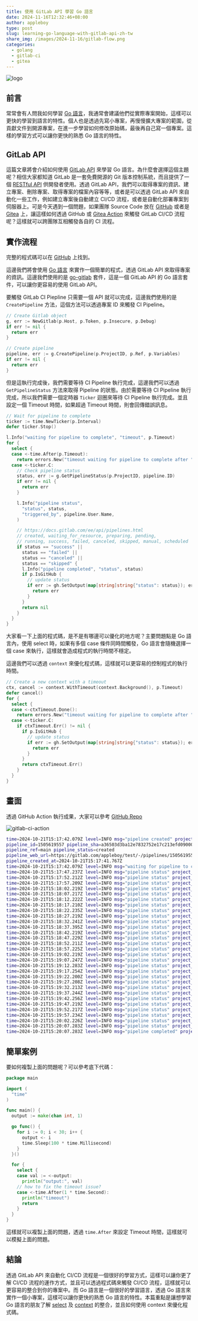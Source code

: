 ```yaml
---
title: 使用 GitLab API 學習 Go 語言
date: 2024-11-16T12:32:46+08:00
author: appleboy
type: post
slug: learning-go-language-with-gitlab-api-zh-tw
share_img: /images/2024-11-16/gitlab-flow.png
categories:
  - golang
  - gitlab-ci
  - gitea
---
```


![logo](/images/2024-11-16/gitlab-flow.png)

## 前言

常常會有人問我如何學習 [Go 語言][1]，我通常會建議他們從實際專案開始，這樣可以更快的學習到語言的特性。個人也是透過先寫小專案，再慢慢擴大專案的範圍，從貢獻文件到開源專案，在進一步學習如何修改原始碼，最後再自己寫一個專案。這樣的學習方式可以讓你更快的熟悉 Go 語言的特性。

[1]: https://go.dev/

<!--more-->

## GitLab API

這篇文章將會介紹如何使用 [GitLab API][2] 來學習 Go 語言。為什麼會選擇這個主題呢？相信大家都知道 GitLab 是一套免費開源的 Git 版本控制系統，而且提供了一個 [RESTful API][3] 供開發者使用。透過 GitLab API，我們可以取得專案的資訊、建立專案、刪除專案、取得專案的檔案內容等等，或者是可以透過 GitLab API 來自動化一些工作，例如建立專案後自動建立 CI/CD 流程，或者是自動化部署專案到伺服器上。可是今天遇到一個問題，如果團隊 Source Code 放在 [GitHub][4] 或者是 [Gitea][5] 上，讓這樣如何透過 GitHub 或 [Gitea Action][6] 來觸發 GitLab CI/CD 流程呢？這樣就可以跨團隊互相觸發各自的 CI 流程。

[2]: https://docs.gitlab.com/ee/api/
[3]: https://docs.gitlab.com/ee/api/rest/index.html
[4]: https://github.com
[5]: https://gitea.com/
[6]: https://docs.gitea.com/usage/actions/overview

## 實作流程

完整的程式碼可以在 [GitHub][11] 上找到。

[11]: https://github.com/appleboy/drone-gitlab-ci/blob/master/go.mod

這邊我們將會使用 [Go 語言][12] 來實作一個簡單的程式，透過 GitLab API 來取得專案的資訊。這邊我們使用的是 [go-gitlab][13] 套件，這是一個 GitLab API 的 Go 語言套件，可以讓你更容易的使用 GitLab API。

[12]: https://go.dev/
[13]: https://pkg.go.dev/github.com/xanzy/go-gitlab

要觸發 GitLab CI Piepline 只需要一個 API 就可以完成，這邊我們使用的是 `CreatePipeline` 方法，這個方法可以透過專案 ID 來觸發 CI Pipeline。

```go
// Create Gitlab object
g, err := NewGitlab(p.Host, p.Token, p.Insecure, p.Debug)
if err != nil {
  return err
}

// Create pipeline
pipeline, err := g.CreatePipeline(p.ProjectID, p.Ref, p.Variables)
if err != nil {
  return err
}
```

但是這執行完成後，我們需要等待 CI Pipeline 執行完成，這邊我們可以透過 `GetPipelineStatus` 方法來取得 Pipeline 的狀態。由於需要等待 CI Pipeline 執行完成，所以我們需要一個定時器 `Ticker` 迴圈來等待 CI Pipeline 執行完成。並且設定一個 Timeout 時間，如果超過 Timeout 時間，則會回傳錯誤訊息。

```go
// Wait for pipeline to complete
ticker := time.NewTicker(p.Interval)
defer ticker.Stop()

l.Info("waiting for pipeline to complete", "timeout", p.Timeout)
for {
  select {
  case <-time.After(p.Timeout):
    return errors.New("timeout waiting for pipeline to complete after " + p.Timeout.String())
  case <-ticker.C:
    // Check pipeline status
    status, err := g.GetPipelineStatus(p.ProjectID, pipeline.ID)
    if err != nil {
      return err
    }

    l.Info("pipeline status",
      "status", status,
      "triggered_by", pipeline.User.Name,
    )

    // https://docs.gitlab.com/ee/api/pipelines.html
    // created, waiting_for_resource, preparing, pending,
    // running, success, failed, canceled, skipped, manual, scheduled
    if status == "success" ||
      status == "failed" ||
      status == "canceled" ||
      status == "skipped" {
      l.Info("pipeline completed", "status", status)
      if p.IsGitHub {
        // update status
        if err := gh.SetOutput(map[string]string{"status": status}); err != nil {
          return err
        }
      }
      return nil
    }
  }
}
```

大家看一下上面的程式碼，是不是有哪邊可以優化的地方呢？主要問題點是 Go 語言內，使用 select 時，如果有多個 case 條件同時間觸發，Go 語言會隨機選擇一個 case 來執行，這樣就會造成程式的執行時間不穩定。

這邊我們可以透過 `context` 來優化程式碼，這樣就可以更容易的控制程式的執行時間。

```go
// Create a new context with a timeout
ctx, cancel := context.WithTimeout(context.Background(), p.Timeout)
defer cancel()
for {
  select {
  case <-ctxTimeout.Done():
    return errors.New("timeout waiting for pipeline to complete after " + p.Timeout.String())
  case <-ticker.C:
    if ctxTimeout.Err() != nil {
      if p.IsGitHub {
        // update status
        if err := gh.SetOutput(map[string]string{"status": status}); err != nil {
          return err
        }
      }
      return ctxTimeout.Err()
    }
  }
}
```

## 畫面

透過 GitHub Action 執行成果，大家可以參考 [GitHub Repo][44]

[44]: https://github.com/appleboy/gitlab-ci-action

![gitlab-ci-action](/images/2024-11-16/screenshot.png)

```sh
time=2024-10-21T15:17:42.079Z level=INFO msg="pipeline created" project_id=***
pipeline_id=1505619557 pipeline_sha=a36503d3ba12e7832752e17c213efd09000fac03
pipeline_ref=main pipeline_status=created
pipeline_web_url=https://gitlab.com/appleboy/test/-/pipelines/1505619557
pipeline_created_at=2024-10-21T15:17:41.767Z
time=2024-10-21T15:17:42.079Z level=INFO msg="waiting for pipeline to complete" project_id=*** timeout=1h0m0s
time=2024-10-21T15:17:47.237Z level=INFO msg="pipeline status" project_id=*** status=running triggered_by="Bo-Yi Wu"
time=2024-10-21T15:17:52.212Z level=INFO msg="pipeline status" project_id=*** status=running triggered_by="Bo-Yi Wu"
time=2024-10-21T15:17:57.209Z level=INFO msg="pipeline status" project_id=*** status=running triggered_by="Bo-Yi Wu"
time=2024-10-21T15:18:02.219Z level=INFO msg="pipeline status" project_id=*** status=running triggered_by="Bo-Yi Wu"
time=2024-10-21T15:18:07.217Z level=INFO msg="pipeline status" project_id=*** status=running triggered_by="Bo-Yi Wu"
time=2024-10-21T15:18:12.222Z level=INFO msg="pipeline status" project_id=*** status=running triggered_by="Bo-Yi Wu"
time=2024-10-21T15:18:17.210Z level=INFO msg="pipeline status" project_id=*** status=running triggered_by="Bo-Yi Wu"
time=2024-10-21T15:18:22.235Z level=INFO msg="pipeline status" project_id=*** status=running triggered_by="Bo-Yi Wu"
time=2024-10-21T15:18:27.219Z level=INFO msg="pipeline status" project_id=*** status=running triggered_by="Bo-Yi Wu"
time=2024-10-21T15:18:32.241Z level=INFO msg="pipeline status" project_id=*** status=running triggered_by="Bo-Yi Wu"
time=2024-10-21T15:18:37.395Z level=INFO msg="pipeline status" project_id=*** status=running triggered_by="Bo-Yi Wu"
time=2024-10-21T15:18:42.219Z level=INFO msg="pipeline status" project_id=*** status=running triggered_by="Bo-Yi Wu"
time=2024-10-21T15:18:47.229Z level=INFO msg="pipeline status" project_id=*** status=running triggered_by="Bo-Yi Wu"
time=2024-10-21T15:18:52.211Z level=INFO msg="pipeline status" project_id=*** status=running triggered_by="Bo-Yi Wu"
time=2024-10-21T15:18:57.225Z level=INFO msg="pipeline status" project_id=*** status=running triggered_by="Bo-Yi Wu"
time=2024-10-21T15:19:02.219Z level=INFO msg="pipeline status" project_id=*** status=running triggered_by="Bo-Yi Wu"
time=2024-10-21T15:19:07.247Z level=INFO msg="pipeline status" project_id=*** status=running triggered_by="Bo-Yi Wu"
time=2024-10-21T15:19:12.283Z level=INFO msg="pipeline status" project_id=*** status=running triggered_by="Bo-Yi Wu"
time=2024-10-21T15:19:17.254Z level=INFO msg="pipeline status" project_id=*** status=running triggered_by="Bo-Yi Wu"
time=2024-10-21T15:19:22.200Z level=INFO msg="pipeline status" project_id=*** status=running triggered_by="Bo-Yi Wu"
time=2024-10-21T15:19:27.208Z level=INFO msg="pipeline status" project_id=*** status=running triggered_by="Bo-Yi Wu"
time=2024-10-21T15:19:32.213Z level=INFO msg="pipeline status" project_id=*** status=running triggered_by="Bo-Yi Wu"
time=2024-10-21T15:19:37.244Z level=INFO msg="pipeline status" project_id=*** status=running triggered_by="Bo-Yi Wu"
time=2024-10-21T15:19:42.256Z level=INFO msg="pipeline status" project_id=*** status=running triggered_by="Bo-Yi Wu"
time=2024-10-21T15:19:47.219Z level=INFO msg="pipeline status" project_id=*** status=running triggered_by="Bo-Yi Wu"
time=2024-10-21T15:19:52.217Z level=INFO msg="pipeline status" project_id=*** status=running triggered_by="Bo-Yi Wu"
time=2024-10-21T15:19:57.234Z level=INFO msg="pipeline status" project_id=*** status=running triggered_by="Bo-Yi Wu"
time=2024-10-21T15:20:02.226Z level=INFO msg="pipeline status" project_id=*** status=running triggered_by="Bo-Yi Wu"
time=2024-10-21T15:20:07.283Z level=INFO msg="pipeline status" project_id=*** status=success triggered_by="Bo-Yi Wu"
time=2024-10-21T15:20:07.283Z level=INFO msg="pipeline completed" project_id=*** status=success
```

## 簡單案例

要如何複製上面的問題呢？可以參考底下代碼：

```go
package main

import (
  "time"
)

func main() {
  output := make(chan int, 1)

  go func() {
    for i := 0; i < 30; i++ {
      output <- i
      time.Sleep(100 * time.Millisecond)
    }
  }()

  for {
    select {
    case val := <-output:
      println("output:", val)
    // how to fix the timeout issue?
    case <-time.After(1 * time.Second):
      println("timeout")
      return
    }
  }
}
```

這樣就可以複製上面的問題，透過 `time.After` 來設定 Timeout 時間，這樣就可以模擬上面的問題。

## 結論

透過 GitLab API 來自動化 CI/CD 流程是一個很好的學習方式，這樣可以讓你更了解 CI/CD 流程的運作方式，並且可以透過程式碼來觸發 CI/CD 流程，這樣就可以更容易的整合到你的專案中。而 Go 語言是一個很好的學習語言，透過 Go 語言來實作一個小專案，這樣可以讓你更快的熟悉 Go 語言的特性。本篇重點是讓想學習 Go 語言的朋友了解 [select][21] 及 [context][22] 的整合，並且如何使用 context 來優化程式碼。

[21]: https://go.dev/ref/spec#Select_statements
[22]: https://pkg.go.dev/context
